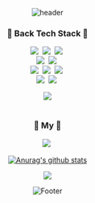 <div align="center">

![header](https://capsule-render.vercel.app/api?type=waving&color=auto&height=200&section=header&text=Heechul%20Shin%20&fontSize=50&animation=twinkling)

</div>

<!-- <img src="https://img.shields.io/badge/${아이콘}-${색상}?style=${뱃지스타일}&logo=${텍스트}&logoColor=${텍스트 색상}"/></a>&nbsp -->
<div>
  <h3 align="center">🍳 Back Tech Stack 🍳</h3>
  <p align="center">
    <img src="https://img.shields.io/badge/JAVA-F53916?style=flat-square&logo=JAVA&logoColor=white"/></a>&nbsp
    <img src="https://img.shields.io/badge/Spring-6DB33F?style=flat-square&logo=Spring&logoColor=white"/></a>&nbsp
    <img src="https://img.shields.io/badge/SpringBoot-6DB33F?style=flat-square&logo=Spring Boot&logoColor=white"/></a>&nbsp
    </br>
    <img src="https://img.shields.io/badge/MySql-E6B91E?style=flat-square&logo=MySql&logoColor=white"/></a>&nbsp
    <img src="https://img.shields.io/badge/Maria-00599C?style=flat-square&logo=mariadb&logoColor=white"/></a>&nbsp
    </br>
    <img src="https://img.shields.io/badge/Docker-DB3552?style=flat-square&logo=Docker&logoColor=white"/></a>&nbsp
    <img src="https://img.shields.io/badge/Amazon_Aws-333664?style=flat-square&logo=amazon-aws&logoColor=white"/></a>&nbsp
    <img src="https://img.shields.io/badge/Git-C71D23?style=flat-square&logo=Git&logoColor=white"/></a>&nbsp
    </br>
    <img src="https://img.shields.io/badge/IntelliJ IDEA-161A36?style=flat-square&logo=IntelliJ IDEA&logoColor=white"/></a>&nbsp
    <img src="https://img.shields.io/badge/GitHub-333664?style=flat-square&logo=GitHub&logoColor=white"/></a>&nbsp
  </p>
</div>

<div align="center" style="text-align:center">

<a href="https://github.com/geombong">
    <img align="center" src="https://github-readme-stats.vercel.app/api/top-langs/?username=geombong&layout=compact&show_icons=true&show_owner=ture&hide_title=true&theme=nord&hide=Objective%2DC,c,scss,shell,ruby,dart,swift" />
</a>

</div>

</br>

<div>
  <h3 align="center"> 🌈 My 🌈 </h3>
  <p align="center">
    <a href="https://geombong.github.io/"><img src="https://img.shields.io/badge/Blog-000000?style=flat&logo=GitHub&logoColor=white"/></a>&nbsp
  </p>
</div>

<div align="center">

[![Anurag's github stats](https://github-readme-stats.vercel.app/api?username=geombong&show_icons=true&theme=nord)](https://github.com/anuraghazra/github-readme-stats)
  
</div>

<div align="center">
  <a href="https://hits.seeyoufarm.com"><img src="https://hits.seeyoufarm.com/api/count/incr/badge.svg?url=https%3A%2F%2Fgithub.com%2Fgeombong&count_bg=%23CDCCC5&title_bg=%23000000&icon=github.svg&icon_color=%23FFFFFF&title=bong&edge_flat=true"/>
  </a>
</div>

<div align="center">

![Footer](https://capsule-render.vercel.app/api?type=waving&color=auto&height=100&section=footer)

</div>
